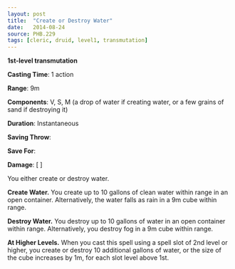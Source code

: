 ```yaml
---
layout: post
title:  "Create or Destroy Water"
date:   2014-08-24
source: PHB.229
tags: [cleric, druid, level1, transmutation]
---
```


**1st-level transmutation**

**Casting Time**: 1 action

**Range**: 9m

**Components**: V, S, M (a drop of water if creating water, or a few grains of sand if destroying it)

**Duration**: Instantaneous

**Saving Throw**:

**Save For**:

**Damage**: [ ]

You either create or destroy water.

**Create Water.** You create up to 10 gallons of clean water within range in an open container. Alternatively, the water falls as rain in a 9m cube within range.

**Destroy Water.** You destroy up to 10 gallons of water in an open container within range. Alternatively, you destroy fog in a 9m cube within range.

**At Higher Levels.** When you cast this spell using a spell slot of 2nd level or higher, you create or destroy 10 additional gallons of water, or the size of the cube increases by 1m, for each slot level above 1st.